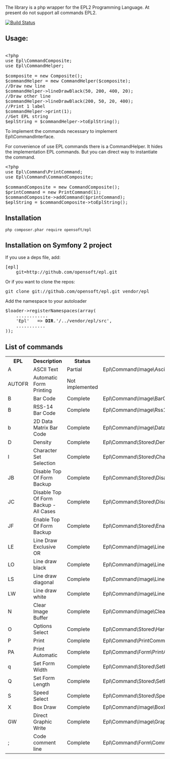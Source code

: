 The library is a php wrapper for the EPL2 Programming Language. At present do not support all commands EPL2.

[![Build Status](https://travis-ci.org/opensoft/epl.png?branch=master)](https://travis-ci.org/opensoft/epl)

<h2>Usage:</h2>

<pre>

&lt;?php
use Epl\CommandComposite;
use Epl\CommandHelper;

$composite = new Composite();
$commandHelper = mew CommandHelper($composite);
//Draw new line
$commandHelper-&gt;lineDrawBlack(50, 200, 400, 20);
//Draw other line
$commandHelper-&gt;lineDrawBlack(200, 50, 20, 400);
//Print 1 label
$commandHelper-&gt;print(1);
//Get EPL string
$eplString = $commandHelper-&gt;toEplString();
</pre>

<p>To implement the commands necessary to implement Epl\CommandInterface.</p>

<p>For convenience of use EPL commands there is a CommandHelper. It hides the implementation EPL commands.
But you can direct way to instantiate the command.</p>

<pre>
&lt;?php
use Epl\Command\PrintCommand;
use Epl\Command\CommandComposite;

$commandComposite = mew CommandComposite();
$printCommand = new PrintCommand(1);
$commandComposite-&gt;addCommand($printCommand);
$eplString = $commandComposite-&gt;toEplString();
</pre>

<h2>Installation</h2>

```php composer.phar require opensoft/epl```

<h2>Installation on Symfony 2 project</h2>
If you use a deps file, add:</p>

<pre>
[epl]
    git=http://github.com/opensoft/epl.git
</pre>

<p>Or if you want to clone the repos:</p>

<pre>
git clone git://github.com/opensoft/epl.git vendor/epl
</pre>

<p>Add the namespace to your autoloader</p>

<pre>
$loader-&gt;registerNamespaces(array(
    ............
    'Epl'   =&gt; <strong>DIR</strong>.'/../vendor/epl/src',
    ...........
));
</pre>

<h2>List of commands</h2>
<table>
  <tr>
<th>EPL</th>
<th>Description</th>
<th>Status</th>
<th>Class</th>
<th>Helper Method</th>
</tr><tr>
<td> A </td>
<td> ASCII Text </td>
<td> Partial </td>
<td> Epl\Command\Image\AsciiTextCommand </td>
<td> asciiText </td>
</tr><tr>
<td> AUTOFR </td>
<td> Automatic Form Printing </td>
<td> Not implemented </td>
<td> </td>
<td> </td>
</tr><tr>
<td> B </td>
<td> Bar Code </td>
<td> Complete </td>
<td> Epl\Command\Image\BarCodeCommand </td>
<td> barCode </td>
</tr><tr>
<td> B </td>
<td> RSS-14 Bar Code </td>
<td> Complete </td>
<td> Epl\Command\Image\Rss14BarCodeCommand </td>
<td> rss14BarCode </td>
</tr><tr>
<td> b </td>
<td> 2D Data Matrix Bar Code </td>
<td> Complete </td>
<td> Epl\Command\Image\DataMatrixBarCodeCommand </td>
<td> dataMatrixBarCode </td>
</tr><tr>
<td> D </td>
<td> Density </td>
<td> Complete </td>
<td> Epl\Command\Stored\DensityCommand </td>
<td> density </td>
</tr><tr>
<td> I </td>
<td> Character Set Selection </td>
<td> Complete </td>
<td> Epl\Command\Stored\CharacterSetSelectionCommand </td>
<td> characterSetSelection </td>
</tr><tr>
<td> JB </td>
<td> Disable Top Of Form Backup </td>
<td> Complete </td>
<td> Epl\Command\Stored\DisableTopOfFormBackupCommand </td>
<td> disableTopOfFormBackup </td>
</tr><tr>
<td> JC </td>
<td> Disable Top Of Form Backup - All Cases </td>
<td> Complete </td>
<td> Epl\Command\Stored\DisableTopOfFormBackupAllCasesCommand </td>
<td> disableTopOfFormBackupAllCases </td>
</tr><tr>
<td> JF </td>
<td> Enable Top Of Form Backup </td>
<td> Complete </td>
<td> Epl\Command\Stored\EnableTopOfFormBackupCommand </td>
<td> enableTopOfFormBackup </td>
</tr><tr>
<td> LE </td>
<td> Line Draw Exclusive OR </td>
<td> Complete </td>
<td> Epl\Command\Image\LineDrawExclusiveORCommand </td>
<td> lineDrawExclusiveOR </td>
</tr><tr>
<td> LO </td>
<td> Line draw black </td>
<td> Complete </td>
<td> Epl\Command\Image\LineDrawBlackCommand </td>
<td> lineDrawBlack </td>
</tr><tr>
<td> LS </td>
<td> Line draw diagonal </td>
<td> Complete </td>
<td> Epl\Command\Image\LineDrawDiagonalCommand </td>
<td> lineDrawDiagonal </td>
</tr><tr>
<td> LW </td>
<td> Line draw white </td>
<td> Complete </td>
<td> Epl\Command\Image\LineDrawWhiteCommand </td>
<td> lineDrawWhite </td>
</tr><tr>
<td> N </td>
<td> Clear Image Buffer </td>
<td> Complete </td>
<td> Epl\Command\Image\ClearImageBufferCommand </td>
<td> clearImageBuffer </td>
</tr><tr>
<td> O </td>
<td> Options Select </td>
<td> Complete </td>
<td> Epl\Command\Stored\HardwareOptionCommand </td>
<td> hardwareOption </td>
</tr><tr>
<td> P </td>
<td> Print </td>
<td> Complete </td>
<td> Epl\Command\PrintCommand </td>
<td> printLabel </td>
</tr><tr>
<td> PA </td>
<td> Print Automatic </td>
<td> Complete </td>
<td> Epl\Command\Form\PrintAutomaticCommand </td>
<td> printAutomatic </td>
</tr><tr>
<td> q </td>
<td> Set Form Width </td>
<td> Complete </td>
<td> Epl\Command\Stored\SetFormWidthCommand </td>
<td> setFormWidth </td>
</tr><tr>
<td> Q </td>
<td> Set Form Length </td>
<td> Complete </td>
<td> Epl\Command\Stored\SetFormLengthCommand </td>
<td> setFormLength </td>
</tr><tr>
<td> S </td>
<td> Speed Select </td>
<td> Complete </td>
<td> Epl\Command\Stored\SpeedCommand </td>
<td> speed </td>
</tr><tr>
<td> X </td>
<td> Box Draw </td>
<td> Complete </td>
<td> Epl\Command\Image\BoxDrawCommand </td>
<td> boxDraw </td>
</tr><tr>
<td> GW </td>
<td> Direct Graphic Write </td>
<td> Complete </td>
<td> Epl\Command\Image\GraphicWriteCommand </td>
<td> graphicWrite </td>
</tr><tr>
<td> ; </td>
<td> Code comment line </td>
<td> Complete </td>
<td> Epl\Command\Form\CommentLineCommand </td>
<td> commentLine </td>
</tr>
</table>

